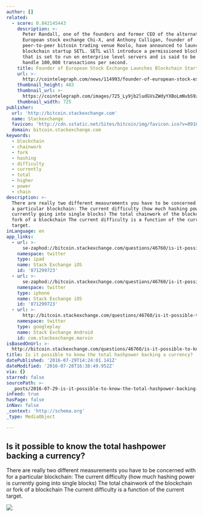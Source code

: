 ```yaml
---
author: []
related:
  - score: 0.842145443
    description: >-
      Peter Randall, one of the founders and former CEO of the alternative
      European stock exchange Chi-X, and Anthony Culligan, founder of
      peer-to-peer bitcoin trading venue Roolo, have announced to launch
      blockchain startup SETL. SETL will introduce a permissioned blockchain
      that is set to run on enterprise level servers and is said to be able to
      handle 100,000 transactions per second.
    title: Founder of European Stock Exchange Launches Blockchain Startup
    url: >-
      http://cointelegraph.com/news/114993/founder-of-european-stock-exchange-launches-blockchain-startup
    thumbnail_height: 483
    thumbnail_url: >-
      https://cointelegraph.com/images/725_Ly9jb2ludGVsZWdyYXBoLmNvbS9zdG9yYWdlL3VwbG9hZHMvdmlldy9hM2JkZDNjZWNlYWE0NDIzOGM4MWZiMTVlZjQ2ZmU2OS5wbmc=.jpg
    thumbnail_width: 725
publisher:
  url: 'http://bitcoin.stackexchange.com'
  name: Stackexchange
  favicon: 'http://cdn.sstatic.net/Sites/bitcoin/img/favicon.ico?v=0910168c5c65'
  domain: bitcoin.stackexchange.com
keywords:
  - blockchain
  - chainwork
  - fork
  - hashing
  - difficulty
  - currently
  - total
  - higher
  - power
  - chain
description: >-
  There are really two different measurements you have to be concerned with for
  a particular blockchain: The current difficulty (how much hashing power is
  currently going into single blocks) The total chainwork of the blockchain or
  fork of a blockchain The current difficulty is a function of the current
  target.
inLanguage: en
app_links:
  - url: >-
      se-zaphod://bitcoin.stackexchange.com/questions/46760/is-it-possible-to-know-the-total-hashpower-backing-a-currency
    namespace: twitter
    type: ipad
    name: Stack Exchange iOS
    id: '871299723'
  - url: >-
      se-zaphod://bitcoin.stackexchange.com/questions/46760/is-it-possible-to-know-the-total-hashpower-backing-a-currency
    namespace: twitter
    type: iphone
    name: Stack Exchange iOS
    id: '871299723'
  - url: >-
      http://bitcoin.stackexchange.com/questions/46760/is-it-possible-to-know-the-total-hashpower-backing-a-currency
    namespace: twitter
    type: googleplay
    name: Stack Exchange Android
    id: com.stackexchange.marvin
isBasedOnUrl: >-
  http://bitcoin.stackexchange.com/questions/46760/is-it-possible-to-know-the-total-hashpower-backing-a-currency
title: Is it possible to know the total hashpower backing a currency?
datePublished: '2016-07-29T14:24:01.141Z'
dateModified: '2016-07-28T16:38:49.952Z'
via: {}
starred: false
sourcePath: >-
  _posts/2016-07-29-is-it-possible-to-know-the-total-hashpower-backing-a-currenc.md
inFeed: true
hasPage: false
inNav: false
_context: 'http://schema.org'
_type: MediaObject

---
```

<article style=""><h1>Is it possible to know the total hashpower backing a currency?</h1><p>There are really two different measurements you have to be concerned with for a particular blockchain: The current difficulty (how much hashing power is currently going into single blocks) The total chainwork of the blockchain or fork of a blockchain The current difficulty is a function of the current target.</p><img src="http://cdn.sstatic.net/Sites/bitcoin/img/apple-touch-icon.png?v=a43e5a337e6b&amp;a" /></article>